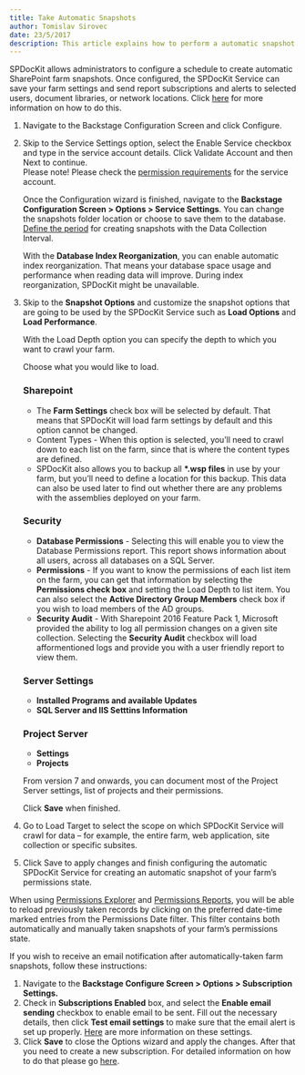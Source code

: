 ```yaml
---
title: Take Automatic Snapshots
author: Tomislav Sirovec
date: 23/5/2017
description: This article explains how to perform a automatic snapshot (using a service account) in SPDocKit.
---
```


SPDocKit allows administrators to configure a schedule to create automatic SharePoint farm snapshots. Once configured, the SPDocKit Service can save your farm settings and send report subscriptions and alerts to selected users, document libraries, or network locations. Click [here](#internal/how-to/subscriptions-and-alerts/create-new-subscription/) for more information on how to do this.

1. Navigate to the Backstage Configuration Screen and click Configure.

1. Skip to the Service Settings option, select the Enable Service checkbox and type in the service account details. Click Validate Account and then Next to continue.  
Please note! Please check the [permission requirements](#internal/requirements/user-permissions-requirements) for the service account.  

   Once the Configuration wizard is finished, navigate to the __Backstage Configuration Screen > Options > Service Settings__. You can change the snapshots folder location or choose to save them to the database. [Define the period](#internal/get-to-know-spdockit/backstage-screen/options-wizard) for creating snapshots with the Data Collection Interval.

   With the __Database Index Reorganization__, you can enable automatic index reorganization. That means your database space usage and performance when reading data will improve. During index reorganization, SPDocKit might be unavailable.

1. Skip to the __Snapshot Options__ and customize the snapshot options that are going to be used by the SPDocKit Service such as __Load Options__ and __Load Performance__.  

    With the Load Depth option you can specify the depth to which you want to crawl your farm.

   Choose what you would like to load.
    

   ### Sharepoint  
   * The __Farm Settings__ check box will be selected by default. That means that SPDocKit will load farm settings by default and this option cannot be changed. 
   * Content Types - When this option is selected, you’ll need to crawl down to each list on the farm, since that is where the content types are defined.
    * SPDocKit also allows you to backup all __*.wsp files__ in use by your farm, but you’ll need to define a location for this backup. This data can also be used later to find out whether there are any problems with the assemblies deployed on your farm.

   ### Security  
   * __Database Permissions__ - Selecting this will enable you to view the Database Permissions report. This report shows information about all users, across all databases on a SQL Server. 
   * __Permissions__ - If you want to know the permissions of each list item on the farm, you can get that information by selecting the __Permissions check box__ and setting the Load Depth to list item. You can also select the __Active Directory Group Members__ check box if you wish to load members of the AD groups. 
   * __Security Audit__ - With Sharepoint 2016 Feature Pack 1, Microsoft provided the ability to log all permission changes on a given site collection. Selecting the __Security Audit__ checkbox will load afformentioned logs and provide you with a user friendly report to view them.

   ### Server Settings  
   * __Installed Programs and available Updates__
   * __SQL Server and IIS Setttins Information__

   ### Project Server  
   * __Settings__
   * __Projects__  
   
   From version 7 and onwards, you can document most of the Project Server settings, list of projects and their permissions.  

   Click __Save__ when finished.

1. Go to Load Target to select the scope on which SPDocKit Service will crawl for data – for example, the entire farm, web application, site collection or specific subsites.

1. Click Save to apply changes and finish configuring the automatic SPDocKit Service for creating an automatic snapshot of your farm’s permissions state.

When using [Permissions Explorer](#internal/get-to-know-spdockit/permissions-explorer-screen) and [Permissions Reports](#internal/get-to-know-spdockit/permissions-reports-screen), you will be able to reload previously taken records by clicking on the preferred date-time marked entries from the Permissions Date filter. This filter contains both automatically and manually taken snapshots of your farm’s permissions state.

If you wish to receive an email notification after automatically-taken farm snapshots, follow these instructions:

1. Navigate to the __Backstage Configure Screen > Options > Subscription Settings.__
1. Check in __Subscriptions Enabled__ box, and select the __Enable email sending__ checkbox to enable email to be sent. Fill out the necessary details, then click __Test email settings__ to make sure that the email alert is set up properly. [Here](#internal/get-to-know-spdockit/backstage-screen/options-wizard#subscription-settings) are more information on these settings.
3. Click __Save__ to close the Options wizard and apply the changes.
After that you need to create a new subscription. For detailed information on how to do that please go [here](#internal/how-to/subscriptions-and-alerts/create-new-subscription/).
